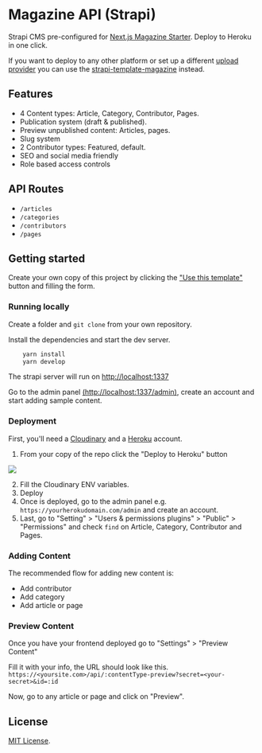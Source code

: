 # Magazine API (Strapi)

Strapi CMS pre-configured for [Next.js Magazine Starter](https://github.com/edgarlr/magazine). Deploy to Heroku in one click.

If you want to deploy to any other platform or set up a different [upload provider](https://strapi.io/documentation/developer-docs/latest/plugins/upload.html#using-a-provider) you can use the [strapi-template-magazine](https://github.com/edgarlr/strapi-template-magazine) instead.

## Features

- 4 Content types: Article, Category, Contributor, Pages.
- Publication system (draft & published).
- Preview unpublished content: Articles, pages.
- Slug system
- 2 Contributor types: Featured, default.
- SEO and social media friendly
- Role based access controls

## API Routes

- `/articles`
- `/categories`
- `/contributors`
- `/pages`

## Getting started

Create your own copy of this project by clicking the ["Use this template"]('https://github.com/edgarlr/magazine-api/generate') button and filling the form.

### Running locally

Create a folder and `git clone` from your own repository.

Install the dependencies and start the dev server.

```bash
    yarn install
    yarn develop
```

The strapi server will run on [http://localhost:1337](http://localhost:1337)

Go to the admin panel [(http://localhost:1337/admin)](http://localhost:1337), create an account and start adding sample content.

### Deployment

First, you'll need a [Cloudinary](https://cloudinary.com) and a [Heroku](https://www.heroku.com/) account.

1. From your copy of the repo click the "Deploy to Heroku" button

<a href="https://www.heroku.com/deploy/?template=https://github.com/edgarlr/magazine-api">
<img src="https://assets.strapi.io/uploads/Deploy_button_heroku_b1043fc67d.png" />
</a>

2. Fill the Cloudinary ENV variables.
3. Deploy
4. Once is deployed, go to the admin panel e.g. `https://yourherokudomain.com/admin` and create an account.
5. Last, go to "Setting" > "Users & permissions plugins" > "Public" > "Permissions" and check `find` on Article, Category, Contributor and Pages.

### Adding Content

The recommended flow for adding new content is:

- Add contributor
- Add category
- Add article or page

### Preview Content

Once you have your frontend deployed go to "Settings" > "Preview Content"

Fill it with your info, the URL should look like this.
`https://<yoursite.com>/api/:contentType-preview?secret=<your-secret>&id=:id`

Now, go to any article or page and click on "Preview".

## License

[MIT License](https://github.com/edgarlr/magazine-api/blob/main/LICENSE).
